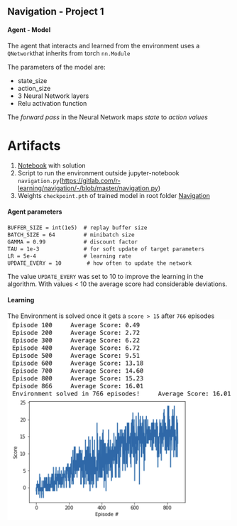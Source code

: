 ## Navigation - Project 1

#### Agent - Model

The agent that interacts and learned from the environment uses a `QNetwork`that inherits from torch `nn.Module`  

The parameters of the model are:  
- state_size
- action_size
- 3 Neural Network layers
- Relu activation function 

The *forward pass* in the Neural Network maps *state* to *action values*

# Artifacts

1. [Notebook](https://gitlab.com/r-learning/navigation/-/blob/master/01-navigation-wg-delivered.ipynb) with solution
2. Script to run the environment outside jupyter-notebook `navigation.py`(https://gitlab.com/r-learning/navigation/-/blob/master/navigation.py)
3. Weights `checkpoint.pth` of trained model in root folder [Navigation](https://gitlab.com/r-learning/navigation)

#### Agent parameters

```
BUFFER_SIZE = int(1e5)  # replay buffer size  
BATCH_SIZE = 64         # minibatch size
GAMMA = 0.99            # discount factor
TAU = 1e-3              # for soft update of target parameters
LR = 5e-4               # learning rate 
UPDATE_EVERY = 10        # how often to update the network
```

The value `UPDATE_EVERY` was set to 10 to improve the learning in the algorithm. With values < 10 the average score had considerable deviations.

#### Learning

The Environment is solved once it gets a `score > 15` after `766` episodes
![learning](learning.png)

